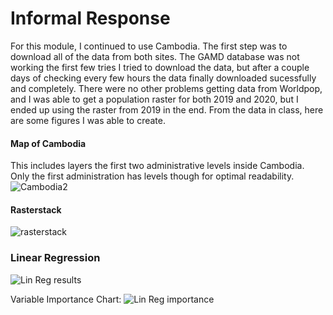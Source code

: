 # Informal Response 

For this module, I continued to use Cambodia. The first step was to download all of the data from both sites. The GAMD database was not working the first few tries I tried to download the data, but after a couple days of checking every few hours the data finally downloaded sucessfully and completely. There were no other problems getting data from Worldpop, and I was able to get a population raster for both 2019 and 2020, but I ended up using the raster from 2019 in the end. From the data in class, here are some figures I was able to create. 

#### Map of Cambodia 
This includes layers the first two administrative levels inside Cambodia. Only the first administration has levels though for optimal readability. 
![Cambodia2](https://user-images.githubusercontent.com/78227378/117348914-cfc47780-ae78-11eb-87c6-9426c9fffc57.png)

#### Rasterstack 
![rasterstack](https://user-images.githubusercontent.com/78227378/117345564-b15c7d00-ae74-11eb-855f-8ad866e33a2d.png)

### Linear Regression
![Lin Reg results](https://user-images.githubusercontent.com/78227378/117354296-2c2a9580-ae7f-11eb-87dc-95df14ebcf49.png)

Variable Importance Chart:
![Lin Reg importance](https://user-images.githubusercontent.com/78227378/117354432-4f554500-ae7f-11eb-9b15-f259afbc3310.png)
